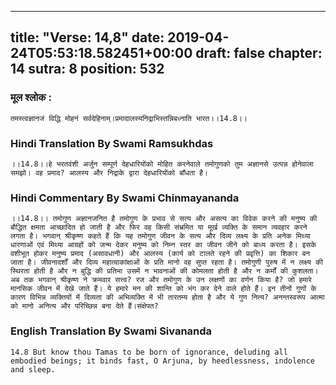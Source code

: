 
---
title: "Verse: 14,8"
date: 2019-04-24T05:53:18.582451+00:00
draft: false
chapter: 14
sutra: 8
position: 532
---
### मूल श्लोक :
```
तमस्त्वज्ञानजं विद्धि मोहनं सर्वदेहिनाम्।प्रमादालस्यनिद्राभिस्तन्निबध्नाति भारत।।14.8।।

```

### Hindi Translation By Swami Ramsukhdas
```
।।14.8।।हे भरतवंशी अर्जुन सम्पूर्ण देहधारियोंको मोहित करनेवाले तमोगुणको तुम अज्ञानसे उत्पन्न होनेवाला समझो। वह प्रमाद? आलस्य और निद्राके द्वारा देहधारियोंको बाँधता है।

```

### Hindi Commentary By Swami Chinmayananda
```
।।14.8।। तमोगुण अज्ञानजनित है तमोगुण के प्रभाव से सत्य और असत्य का विवेक करने की मनुष्य की बौद्धित क्षमता आच्छादित हो जाती है और फिर वह किसी संभ्रमित या मूर्ख व्यक्ति के समान व्यवहार करने लगता है। भगवान् श्रीकृष्ण कहते हैं कि यह तमोगुण जीवन के सत्य और दिव्य लक्ष्य के प्रति अनेक मिथ्या धारणाओं एवं मिथ्या आग्रहों को जन्म देकर मनुष्य को निम्न स्तर का जीवन जीने को बाध्य करता है। इसके वशीभूत होकर मनुष्य प्रमाद (असावधानी) और आलस्य (कार्य को टालते रहने की प्रवृत्ति) का शिकार बन जाता है। जीवनादर्शों और दिव्य महात्वाकांक्षाओं के प्रति मानो वह सुप्त रहता है। तमोगुणी पुरुष में न लक्ष्य की स्थिरता होती है और न बुद्धि की प्रतिभा उसमें न भावनाओं की कोमलता होती है और न कर्मों की कुशलता।अब तक भगवान् श्रीकृष्ण ने क्रमवार सत्त्व? रज और तमोगुण के उन लक्षणों का वर्णन किया है? जो हमारे मानसिक जीवन में देखे जाते हैं। ये हमारे मन की शान्ति को भंग कर देने वाले होते हैं। इन तीनों गुणों के कारण विभिन्न व्यक्तियों में दिव्यता की अभिव्यक्ति में भी तारतम्य होता है और ये गुण नित्य? अनन्तस्वरूप आत्मा को मानो अनित्य और परिच्छिन्न बना देते हैं।संक्षेपत?

```

### English Translation By Swami  Sivananda
```
14.8 But know thou Tamas to be born of ignorance, deluding all embodied beings; it binds fast, O Arjuna, by heedlessness, indolence and sleep.

```

